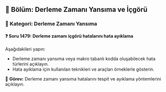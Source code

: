 ## 📘 Bölüm: Derleme Zamanı Yansıma ve İçgörü
### 🔹 Kategori: Derleme Zamanı Yansıma
#### ❓ Soru 1479: Derleme zamanı içgörü hatalarını hata ayıklama

Aşağıdakileri yapın:

- Derleme zamanı yansıma veya makro tabanlı kodda oluşabilecek hata türlerini açıklayın.
- Hata ayıklama için kullanılan teknikleri ve araçları örneklerle gösterin.

🔧 **Görev:** Derleme zamanı yansıma hatalarını tespit ve ayıklama yöntemlerini açıklayın.

